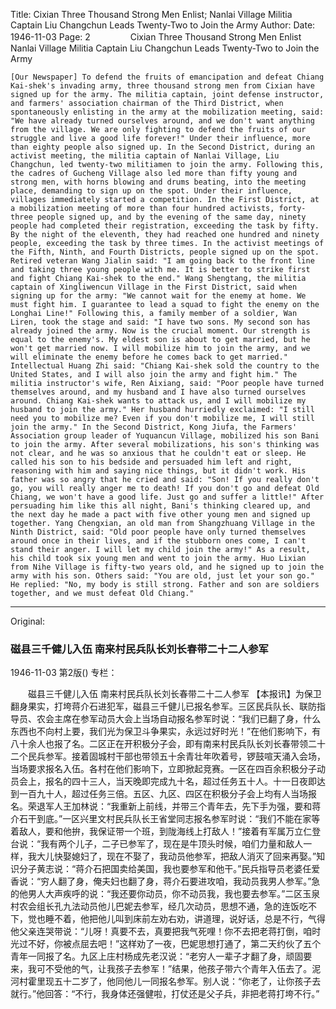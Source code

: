 Title: Cixian Three Thousand Strong Men Enlist; Nanlai Village Militia Captain Liu Changchun Leads Twenty-Two to Join the Army
Author:
Date: 1946-11-03
Page: 2
　　
　　Cixian Three Thousand Strong Men Enlist
    Nanlai Village Militia Captain Liu Changchun Leads Twenty-Two to Join the Army

    [Our Newspaper] To defend the fruits of emancipation and defeat Chiang Kai-shek's invading army, three thousand strong men from Cixian have signed up for the army. The militia captain, joint defense instructor, and farmers' association chairman of the Third District, when spontaneously enlisting in the army at the mobilization meeting, said: "We have already turned ourselves around, and we don't want anything from the village. We are only fighting to defend the fruits of our struggle and live a good life forever!" Under their influence, more than eighty people also signed up. In the Second District, during an activist meeting, the militia captain of Nanlai Village, Liu Changchun, led twenty-two militiamen to join the army. Following this, the cadres of Gucheng Village also led more than fifty young and strong men, with horns blowing and drums beating, into the meeting place, demanding to sign up on the spot. Under their influence, villages immediately started a competition. In the First District, at a mobilization meeting of more than four hundred activists, forty-three people signed up, and by the evening of the same day, ninety people had completed their registration, exceeding the task by fifty. By the night of the eleventh, they had reached one hundred and ninety people, exceeding the task by three times. In the activist meetings of the Fifth, Ninth, and Fourth Districts, people signed up on the spot. Retired veteran Wang Jialin said: "I am going back to the front line and taking three young people with me. It is better to strike first and fight Chiang Kai-shek to the end." Wang Shengtang, the militia captain of Xingliwencun Village in the First District, said when signing up for the army: "We cannot wait for the enemy at home. We must fight him. I guarantee to lead a squad to fight the enemy on the Longhai Line!" Following this, a family member of a soldier, Wan Liren, took the stage and said: "I have two sons. My second son has already joined the army. Now is the crucial moment. Our strength is equal to the enemy's. My eldest son is about to get married, but he won't get married now. I will mobilize him to join the army, and we will eliminate the enemy before he comes back to get married." Intellectual Huang Zhi said: "Chiang Kai-shek sold the country to the United States, and I will also join the army and fight him." The militia instructor's wife, Ren Aixiang, said: "Poor people have turned themselves around, and my husband and I have also turned ourselves around. Chiang Kai-shek wants to attack us, and I will mobilize my husband to join the army." Her husband hurriedly exclaimed: "I still need you to mobilize me? Even if you don't mobilize me, I will still join the army." In the Second District, Kong Jiufa, the Farmers' Association group leader of Yuquancun Village, mobilized his son Bani to join the army. After several mobilizations, his son's thinking was not clear, and he was so anxious that he couldn't eat or sleep. He called his son to his bedside and persuaded him left and right, reasoning with him and saying nice things, but it didn't work. His father was so angry that he cried and said: "Son! If you really don't go, you will really anger me to death! If you don't go and defeat Old Chiang, we won't have a good life. Just go and suffer a little!" After persuading him like this all night, Bani's thinking cleared up, and the next day he made a pact with five other young men and signed up together. Yang Chengxian, an old man from Shangzhuang Village in the Ninth District, said: "Old poor people have only turned themselves around once in their lives, and if the stubborn ones come, I can't stand their anger. I will let my child join the army!" As a result, his child took six young men and went to join the army. Huo Lixian from Nihe Village is fifty-two years old, and he signed up to join the army with his son. Others said: "You are old, just let your son go." He replied: "No, my body is still strong. Father and son are soldiers together, and we must defeat Old Chiang."



<hr /> 

Original: 


### 磁县三千健儿入伍  南来村民兵队长刘长春带二十二人参军

1946-11-03
第2版()
专栏：

　　磁县三千健儿入伍
    南来村民兵队长刘长春带二十二人参军
    【本报讯】为保卫翻身果实，打垮蒋介石进犯军，磁县三千健儿已报名参军。三区民兵队长、联防指导员、农会主席在参军动员大会上当场自动报名参军时说：“我们已翻了身，什么东西也不向村上要，我们光为保卫斗争果实，永远过好时光！”在他们影响下，有八十余人也报了名。二区正在开积极分子会，即有南来村民兵队长刘长春带领二十二个民兵参军。接着固城村干部也带领五十余青壮年吹着号，锣鼓喧天涌入会场，当场要求报名入伍。各村在他们影响下，立即掀起竞赛。一区在四百余积极分子动员会上，报名的四十三人，当天晚即完成九十名，超过任务五十人。十一日夜即达到一百九十人，超过任务三倍。五区、九区、四区在积极分子会上均有人当场报名。荣退军人王加林说：“我重新上前线，并带三个青年去，先下手为强，要和蒋介石干到底。”一区兴里文村民兵队长王省堂同志报名参军时说：“我们不能在家等着敌人，要和他拚，我保证带一个班，到陇海线上打敌人！”接着有军属万立仁登台说：“我有两个儿子，二子已参军了，现在是牛顶头时候，咱们力量和敌人一样，我大儿快娶媳妇了，现在不娶了，我动员他参军，把敌人消灭了回来再娶。”知识分子黄志说：“蒋介石把国卖给美国，我也要参军和他干。”民兵指导员老婆任爱香说：“穷人翻了身，俺夫妇也翻了身，蒋介石要进攻咱，我动员我男人参军。”急的他男人大声疾呼的说：“我还要你动员，你不动员我，我也要去参军。”二区玉泉村农会组长孔九法动员他儿巴妮去参军，经几次动员，思想不通，急的连饭吃不下，觉也睡不着，他把他儿叫到床前左劝右劝，讲道理，说好话，总是不行，气得他父亲连哭带说：“儿呀！真要不去，真要把我气死哩！你不去把老蒋打倒，咱时光过不好，你被点屈去吧！”这样劝了一夜，巴妮思想打通了，第二天约伙了五个青年一同报了名。九区上庄村杨成先老汉说：“老穷人一辈子才翻了身，顽固要来，我可不受他的气，让我孩子去参军！”结果，他孩子带六个青年入伍去了。泥河村霍里现五十二岁了，他同他儿一同报名参军。别人说：“你老了，让你孩子去就行。”他回答：“不行，我身体还强健啦，打仗还是父子兵，非把老蒋打垮不行。”
